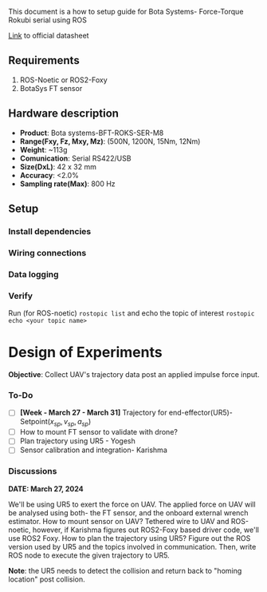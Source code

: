 This document is a how to setup guide for Bota Systems- Force-Torque Rokubi serial using ROS

[Link](https://www.botasys.com/force-torque-sensors/rokubi) to official datasheet

## Requirements
1. ROS-Noetic or ROS2-Foxy
2. BotaSys FT sensor 

## Hardware description

- **Product**: Bota systems-BFT-ROKS-SER-M8
- **Range(Fxy, Fz, Mxy, Mz)**: (500N, 1200N, 15Nm, 12Nm)
- **Weight**: ~113g
- **Comunication**: Serial RS422/USB
- **Size(DxL)**: 42 x 32 mm 
- **Accuracy**: <2.0%
- **Sampling rate(Max)**: 800 Hz


## Setup 

### Install dependencies


### Wiring connections

### Data logging

### Verify 
Run (for ROS-noetic)
`rostopic list` and echo the topic of interest `rostopic echo <your topic name>`

# Design of Experiments
**Objective**: Collect UAV's trajectory data post an applied impulse force input.

### To-Do
- [ ] **[Week - March 27 - March 31]** Trajectory for end-effector(UR5)- Setpoint($x_{sp}, v_{sp}, a_{sp}$)
- [ ] How to mount FT sensor to validate with drone?
- [ ]  Plan trajectory using UR5 - Yogesh
- [ ]  Sensor calibration and integration- Karishma

### Discussions
**DATE: March 27, 2024**

 We'll be using UR5 to exert the force on UAV. The applied force on UAV will be analysed using both- the FT sensor, and the onboard external wrench estimator. How to mount sensor on UAV? Tethered wire to UAV and ROS-noetic, however, if Karishma figures out ROS2-Foxy based driver code, we'll use ROS2 Foxy. 
 How to plan the trajectory using UR5? Figure out the ROS version used by UR5 and the topics involved in communication. Then, write ROS node to execute the given trajectory to UR5.
 
 **Note**: the UR5 needs to detect the collision and return back to "homing location" post collision.
 
 




